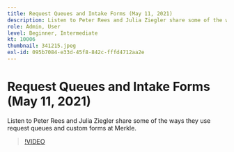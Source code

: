 ```yaml
---
title: Request Queues and Intake Forms (May 11, 2021)
description: Listen to Peter Rees and Julia Ziegler share some of the ways they use request queues and custom forms at Merkle.
role: Admin, User
level: Beginner, Intermediate
kt: 10006
thumbnail: 341215.jpeg
exl-id: 095b7084-e33d-45f8-842c-fffd4712aa2e
---
```

# Request Queues and Intake Forms (May 11, 2021)

Listen to Peter Rees and Julia Ziegler share some of the ways they use request queues and custom forms at Merkle.

>[!VIDEO](https://video.tv.adobe.com/v/341215/?quality=12&learn=on)
